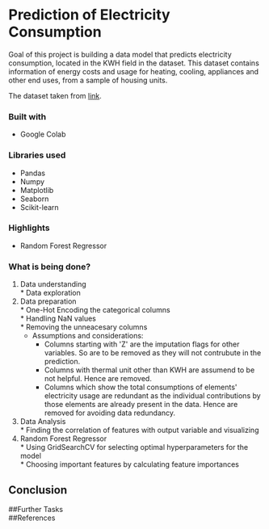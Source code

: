 # Prediction of Electricity Consumption 

Goal of this project is building a data model that predicts electricity consumption, located in the KWH field in the dataset.
This dataset contains information of energy costs and usage for heating, cooling, appliances and other end uses, from a sample of housing units. <br>

The dataset taken from [link](https://www.eia.gov/consumption/residential/data/2009/index.php?view=mic).

### Built with

* Google Colab

### Libraries used 
* Pandas
* Numpy
* Matplotlib
* Seaborn
* Scikit-learn <br>

### Highlights
* Random Forest Regressor <br>


### What is being done?

1.   Data understanding <br>
    *  Data exploration  <br>
2.   Data preparation <br>
    *  One-Hot Encoding the categorical columns <br>
    *  Handling NaN values <br>
    *  Removing the unneacesary columns <br>
       *  Assumptions and considerations: <br>
            *   Columns starting with 'Z' are the imputation flags for other variables. So are to be removed as they will not contrubute in the prediction.<br>
            *   Columns with thermal unit other than KWH are assumend to be not helpful. Hence are removed. <br>
            *   Columns which show the total consumptions of elements' electricity usage are redundant as the individual contributions by those elements are already present in the data. Hence are removed for avoiding data redundancy. <br>
3.   Data Analysis <br>
    * Finding the correlation of features with output variable and visualizing <br>
4.   Random Forest Regressor <br>
    *  Using GridSearchCV for selecting optimal hyperparameters for the model <br>
    *  Choosing important features by calculating feature importances <br>

## Conclusion <br>

##Further Tasks <br>
##References <br>